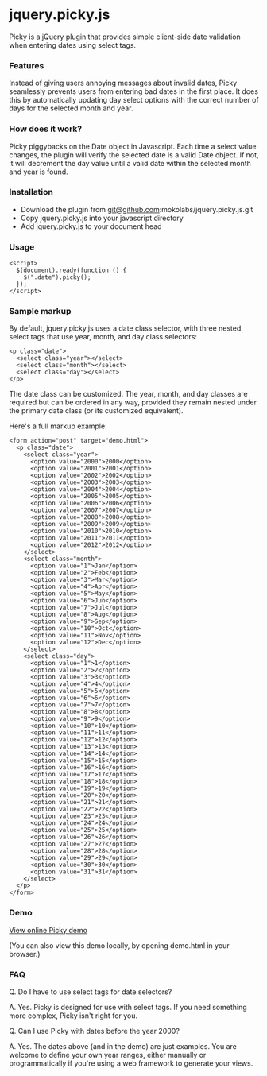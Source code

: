 # jquery.picky.js

Picky is a jQuery plugin that provides simple client-side date validation when entering dates using select tags.

### Features

Instead of giving users annoying messages about invalid dates, Picky seamlessly prevents users from entering bad dates in the first place. It does this by automatically updating day select options with the correct number of days for the selected month and year.

### How does it work?

Picky piggybacks on the Date object in Javascript. Each time a select value changes, the plugin will verify the selected date is a valid Date object. If not, it will decrement the day value until a valid date within the selected month and year is found.

### Installation

- Download the plugin from git@github.com:mokolabs/jquery.picky.js.git
- Copy jquery.picky.js into your javascript directory
- Add jquery.picky.js to your document head

### Usage

    <script>
      $(document).ready(function () {
        $(".date").picky();
      });
  	</script>
  
### Sample markup

By default, jquery.picky.js uses a date class selector, with three nested select tags that use year, month, and day class selectors:

    <p class="date">
      <select class="year"></select>
      <select class="month"></select>
      <select class="day"></select>
    </p>

The date class can be customized. The year, month, and day classes are required but can be ordered in any way, provided they remain nested under the primary date class (or its customized equivalent).

Here's a full markup example:

    <form action="post" target="demo.html">
      <p class="date">
        <select class="year">
          <option value="2000">2000</option>
          <option value="2001">2001</option>
          <option value="2002">2002</option>
          <option value="2003">2003</option>
          <option value="2004">2004</option>
          <option value="2005">2005</option>
          <option value="2006">2006</option>
          <option value="2007">2007</option>
          <option value="2008">2008</option>
          <option value="2009">2009</option>
          <option value="2010">2010</option>
          <option value="2011">2011</option>
          <option value="2012">2012</option>
        </select>
        <select class="month">
          <option value="1">Jan</option>
          <option value="2">Feb</option>
          <option value="3">Mar</option>
          <option value="4">Apr</option>
          <option value="5">May</option>
          <option value="6">Jun</option>
          <option value="7">Jul</option>
          <option value="8">Aug</option>
          <option value="9">Sep</option>
          <option value="10">Oct</option>
          <option value="11">Nov</option>
          <option value="12">Dec</option>
        </select>
        <select class="day">
          <option value="1">1</option>
          <option value="2">2</option>
          <option value="3">3</option>
          <option value="4">4</option>
          <option value="5">5</option>
          <option value="6">6</option>
          <option value="7">7</option>
          <option value="8">8</option>
          <option value="9">9</option>
          <option value="10">10</option>
          <option value="11">11</option>
          <option value="12">12</option>
          <option value="13">13</option>
          <option value="14">14</option>
          <option value="15">15</option>
          <option value="16">16</option>
          <option value="17">17</option>
          <option value="18">18</option>
          <option value="19">19</option>
          <option value="20">20</option>
          <option value="21">21</option>
          <option value="22">22</option>
          <option value="23">23</option>
          <option value="24">24</option>
          <option value="25">25</option>
          <option value="26">26</option>
          <option value="27">27</option>
          <option value="28">28</option>
          <option value="29">29</option>
          <option value="30">30</option>
          <option value="31">31</option>
        </select>
      </p>
    </form>
    
### Demo

[View online Picky demo](http://mokolabs.github.com/jquery.picky.js/)

(You can also view this demo locally, by opening demo.html in your browser.)

### FAQ

Q. Do I have to use select tags for date selectors?

A. Yes. Picky is designed for use with select tags. If you need something more complex, Picky isn't right for you.

Q. Can I use Picky with dates before the year 2000?

A. Yes. The dates above (and in the demo) are just examples. You are welcome to define your own year ranges, either manually or programmatically if you're using a web framework to generate your views.
